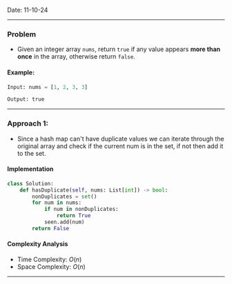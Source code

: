Date: 11-10-24

---
### Problem

- Given an integer array `nums`, return `true` if any value appears **more than once** in the array, otherwise return `false`.

#### Example:

```python
Input: nums = [1, 2, 3, 3]

Output: true
```

---
### Approach 1: 

- Since a hash map can't have duplicate values we can iterate through the original array and check if the current num is in the set, if not then add it to the set.
#### Implementation

```python
class Solution:
    def hasDuplicate(self, nums: List[int]) -> bool:
        nonDuplicates = set()
        for num in nums:
            if num in nonDuplicates:
                return True
            seen.add(num)
        return False
```

#### Complexity Analysis

- Time Complexity: $O(n)$
- Space Complexity: $O(n)$

---
